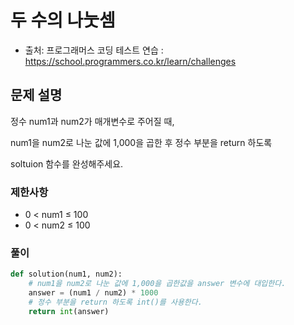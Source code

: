 # 두 수의 나눗셈
- 출처: 프로그래머스 코딩 테스트 연습 : https://school.programmers.co.kr/learn/challenges
## 문제 설명
정수 num1과 num2가 매개변수로 주어질 때, 

num1을 num2로 나눈 값에 1,000을 곱한 후 정수 부분을 return 하도록 

soltuion 함수를 완성해주세요.

### 제한사항
- 0 < num1 ≤ 100
- 0 < num2 ≤ 100

### 풀이
```python
def solution(num1, num2):
    # num1을 num2로 나눈 값에 1,000을 곱한값을 answer 변수에 대입한다.
    answer = (num1 / num2) * 1000
    # 정수 부분을 return 하도록 int()를 사용한다.
    return int(answer)
```